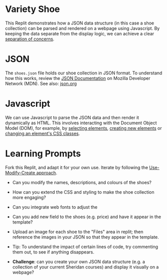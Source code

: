 # Variety Shoe
This Replit demonstrates how a JSON data structure (in this case a shoe collection) can be parsed and rendered on a webpage using Javascript. By keeping the data separate from the display logic, we can achieve a clear [separation of concerns](https://en.wikipedia.org/wiki/Separation_of_concerns). 

# JSON
The `shoes.json` file holds our shoe collection in JSON format. To understand how this works, review the [JSON Documentation](https://developer.mozilla.org/en-US/docs/Learn/JavaScript/Objects/JSON) on Mozilla Developer Network (MDN). See also: [json.org](https://json.org)

# Javascript
We can use Javascript to parse the JSON data and then render it dynamically as HTML. This involves interacting with the Document Object Model (DOM), for example, by [selecting elements](https://developer.mozilla.org/en-US/docs/Web/API/Document/querySelector), [creating new elements](https://developer.mozilla.org/en-US/docs/Web/API/Document/createElement) or [changing an element's CSS classes](https://developer.mozilla.org/en-US/docs/Web/API/Element/classList). 

# Learning Prompts
Fork this Replit, and adapt it for your own use. Iterate by following the [Use-Modify-Create approach](https://miro.com/app/board/uXjVOj7ik70=/?share_link_id=156131850669). 

- Can you modify the names, descriptions, and colours of the shoes?

- How can you extend the CSS and styling to make the shoe collection more engaging?

- Can you integrate web fonts to adjust the 

- Can you add new field to the shoes (e.g. price) and have it appear in the template?

- Upload an image for each shoe to the "Files" area in replit; then reference the images in your JSON so that they appear in the template.

- Tip: To understand the impact of certain lines of code, try commenting them out, to see if anything disappears. 

- **Challenge**: can you create your own JSON data structure (e.g. a collection of your current Sheridan courses) and display it visually on a webpage? 